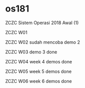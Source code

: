 # os181
ZCZC Sistem Operasi 2018 Awal (1)

ZCZC W01

ZCZC W02 sudah mencoba demo 2

ZCZC W03 demo 3 done

ZCZC W04 week 4 demos done

ZCZC W05 week 5 demos done

ZCZC W06 week 6 demos done
